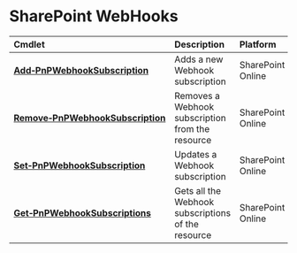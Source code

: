 # SharePoint WebHooks 
Cmdlet|Description|Platform
:-----|:----------|:-------
**[Add&#8209;PnPWebhookSubscription](AddPnPWebhookSubscription.md)** |Adds a new Webhook subscription|SharePoint Online
**[Remove&#8209;PnPWebhookSubscription](RemovePnPWebhookSubscription.md)** |Removes a Webhook subscription from the resource|SharePoint Online
**[Set&#8209;PnPWebhookSubscription](SetPnPWebhookSubscription.md)** |Updates a Webhook subscription|SharePoint Online
**[Get&#8209;PnPWebhookSubscriptions](GetPnPWebhookSubscriptions.md)** |Gets all the Webhook subscriptions of the resource|SharePoint Online
